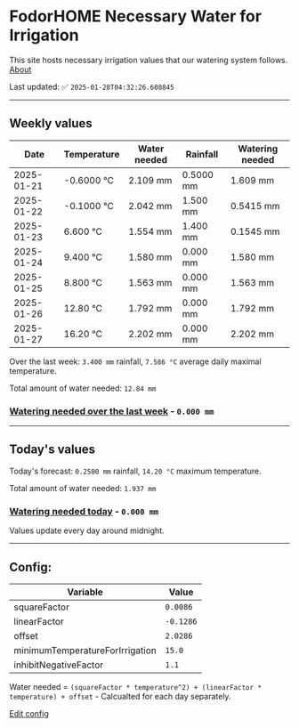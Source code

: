 # FodorHOME Necessary Water for Irrigation

This site hosts necessary irrigation values that our watering system follows. [About](https://github.com/redyau/irrigation)

Last updated: ✅ `2025-01-28T04:32:26.608845`

---

## Weekly values

| Date | Temperature | Water needed | Rainfall | Watering needed |
|-----|-----|-----|-----|-----|
| 2025-01-21 | -0.6000 °C | 2.109 mm | 0.5000 mm | 1.609 mm |
| 2025-01-22 | -0.1000 °C | 2.042 mm | 1.500 mm | 0.5415 mm |
| 2025-01-23 | 6.600 °C | 1.554 mm | 1.400 mm | 0.1545 mm |
| 2025-01-24 | 9.400 °C | 1.580 mm | 0.000 mm | 1.580 mm |
| 2025-01-25 | 8.800 °C | 1.563 mm | 0.000 mm | 1.563 mm |
| 2025-01-26 | 12.80 °C | 1.792 mm | 0.000 mm | 1.792 mm |
| 2025-01-27 | 16.20 °C | 2.202 mm | 0.000 mm | 2.202 mm |


Over the last week: `3.400 mm` rainfall, `7.586 °C` average daily maximal temperature.

Total amount of water needed: `12.84 mm`

### [Watering needed over the last week](lastweek.txt) - `0.000 mm`

---

## Today's values

Today's forecast: `0.2500 mm` rainfall, `14.20 °C` maximum temperature.

Total amount of water needed: `1.937 mm`

### [Watering needed today](today.txt) - `0.000 mm`

Values update every day around midnight.

---

## Config:

| Variable | Value |
|-----|-----|
| squareFactor | `0.0086` |
| linearFactor | `-0.1286` |
| offset | `2.0286` |
| minimumTemperatureForIrrigation | `15.0` |
| inhibitNegativeFactor | `1.1` |

Water needed = `(squareFactor * temperature^2) + (linearFactor * temperature) + offset` - Calcualted for each day separately.

[Edit config](https://github.com/RedyAu/irrigation/edit/main/config.json)
